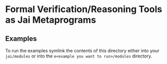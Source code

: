 # Formal Verification/Reasoning Tools as Jai Metaprograms

## Examples
To run the examples symlink the contents of this directory either into your ``jai/modules`` or
into the ``e<example you want to run>/modules`` directory.
